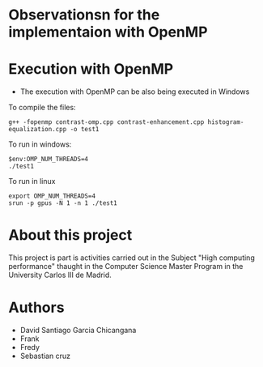 # Observationsn for the implementaion with OpenMP


# Execution with OpenMP
- The execution with OpenMP can be also being executed in Windows

To compile the files:
```
g++ -fopenmp contrast-omp.cpp contrast-enhancement.cpp histogram-equalization.cpp -o test1
```

To run in windows:
```
$env:OMP_NUM_THREADS=4
./test1
```

To run in linux
```
export OMP_NUM_THREADS=4
srun -p gpus -N 1 -n 1 ./test1
```

# About this project
This project is part is activities carried out in the Subject "High computing performance" thaught in the Computer Science Master Program in the University Carlos III de Madrid.

# Authors
- David Santiago Garcia Chicangana
- Frank
- Fredy
- Sebastian cruz
